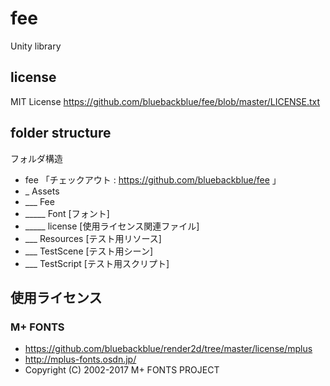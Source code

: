# fee
Unity library

## license
MIT License
https://github.com/bluebackblue/fee/blob/master/LICENSE.txt

## folder structure
フォルダ構造
* fee 「チェックアウト : https://github.com/bluebackblue/fee 」
* _ Assets
* ___ Fee
* _____ Font [フォント]
* _____ license [使用ライセンス関連ファイル]
* ___ Resources [テスト用リソース]
* ___ TestScene [テスト用シーン]
* ___ TestScript [テスト用スクリプト]

## 使用ライセンス

### M+ FONTS
* https://github.com/bluebackblue/render2d/tree/master/license/mplus
* http://mplus-fonts.osdn.jp/
* Copyright (C) 2002-2017 M+ FONTS PROJECT

